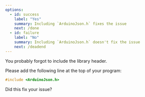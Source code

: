 ```yaml
---
options:
  - id: success
    label: "Yes"
    summary: Including `ArduinoJson.h` fixes the issue
    next: /done
  - id: failure
    label: "No"
    summary: Including `ArduinoJson.h` doesn't fix the issue
    next: /deadend
---
```


You probably forgot to include the library header.

Please add the following line at the top of your program:

```c++
#include <ArduinoJson.h>
```

Did this fix your issue?